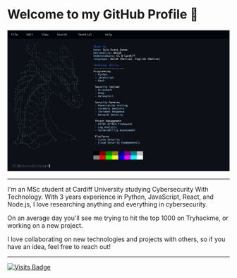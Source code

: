 # Welcome to my GitHub Profile 👋

![Neofetch Style Profile](./Neofetch.png)

---

I'm an MSc student at Cardiff University studying Cybersecurity With Technology.
With 3 years experience in Python, JavaScript, React, and Node.js, I love researching anything and everything in cybersecurity.

On an average day you'll see me trying to hit the top 1000 on Tryhackme, or working on a new project.

I love collaborating on new technologies and projects with others, so if you have an idea, feel free to reach out!

---

[![Visits Badge](https://badges.pufler.dev/visits/ioloEJ42/ioloEJ42)](https://github.com/ioloEJ42/ioloEJ42)
